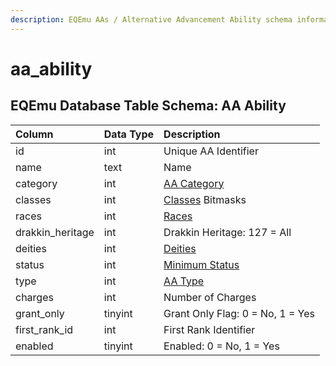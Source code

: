 ```yaml
---
description: EQEmu AAs / Alternative Advancement Ability schema information.
---
```


# aa\_ability

## EQEmu Database Table Schema: AA Ability 

| Column | Data Type | Description |
| :--- | :--- | :--- |
| id | int | Unique AA Identifier |
| name | text | Name |
| category | int | [AA Category](hhttps://eqemu.gitbook.io/server/categories/reference-lists/aa-categories) |
| classes | int | [Classes](https://eqemu.gitbook.io/server/categories/reference-lists/class-list) Bitmasks |
| races | int | [Races](hhttps://eqemu.gitbook.io/server/categories/reference-lists/race-list) |
| drakkin\_heritage | int | Drakkin Heritage: 127 = All |
| deities | int | [Deities](hhttps://eqemu.gitbook.io/server/categories/reference-lists/deity-list) |
| status | int | [Minimum Status](https://eqemu.gitbook.io/server/categories/reference-lists/status-levels) |
| type | int | [AA Type](hhttps://eqemu.gitbook.io/server/categories/types/aa-types) |
| charges | int | Number of Charges |
| grant\_only | tinyint | Grant Only Flag: 0 = No, 1 = Yes |
| first\_rank\_id | int | First Rank Identifier |
| enabled | tinyint | Enabled: 0 = No, 1 = Yes |

